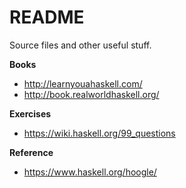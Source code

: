 # README

Source files and other useful stuff.

**Books**

 - http://learnyouahaskell.com/
 - http://book.realworldhaskell.org/

 **Exercises**

 - https://wiki.haskell.org/99_questions

 **Reference**
 - https://www.haskell.org/hoogle/
